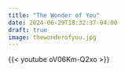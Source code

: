 ```yaml
---
title: "The Wonder of You"
date: 2024-06-29T18:32:37-04:00
draft: true
image: thewonderofyou.jpg
---
```


{{< youtube oV06Km-Q2xo >}}

